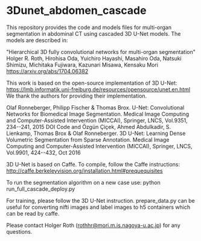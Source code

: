 # 3Dunet_abdomen_cascade

This repository provides the code and models files for multi-organ segmentation in abdominal CT using cascaded 3D U-Net models. The models are described in:

"Hierarchical 3D fully convolutional networks for multi-organ segmentation"
Holger R. Roth, Hirohisa Oda, Yuichiro Hayashi, Masahiro Oda, Natsuki Shimizu, Michitaka Fujiwara, Kazunari Misawa, Kensaku Mori
https://arxiv.org/abs/1704.06382

This work is based on the open-source implementation of 3D U-Net: https://lmb.informatik.uni-freiburg.de/resources/opensource/unet.en.html
We thank the authors for providing their implementation.

Olaf Ronneberger, Philipp Fischer & Thomas Brox. U-Net: Convolutional Networks for Biomedical Image Segmentation. Medical Image Computing and Computer-Assisted Intervention (MICCAI), Springer, LNCS, Vol.9351, 234--241, 2015	DOI  Code
and
Özgün Çiçek, Ahmed Abdulkadir, S. Lienkamp, Thomas Brox & Olaf Ronneberger. 3D U-Net: Learning Dense Volumetric Segmentation from Sparse Annotation. Medical Image Computing and Computer-Assisted Intervention (MICCAI), Springer, LNCS, Vol.9901, 424--432, Oct 2016

3D U-Net is based on Caffe. To compile, follow the Caffe instructions:
http://caffe.berkeleyvision.org/installation.html#prequequisites

To run the segmentation algorithm on a new case use:
python run_full_cascade_deploy.py

For training, please follow the 3D U-Net instruction.
prepare_data.py can be useful for converting nifti images and label images to h5 containers which can be read by caffe.

Please contact Holger Roth (rothhr@mori.m.is.nagoya-u.ac.jp) for any questions.
